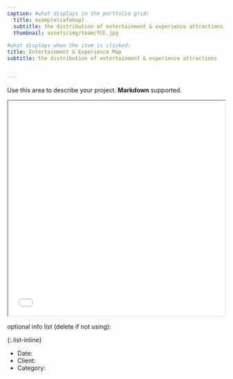 ```yaml
---
caption: #what displays in the portfolio grid:
  title: example(cafemap)
  subtitle: the distribution of entertainment & experience attractions
  thumbnail: assets/img/team/지도.jpg
  
#what displays when the item is clicked:
title: Entertainment & Experience Map
subtitle: the distribution of entertainment & experience attractions


---
```

Use this area to describe your project. **Markdown** supported.

<iframe src="/assets/cafe.html" width="100%" height="500px"></iframe>

optional info list (delete if not using):

{:.list-inline} 
- Date: 
- Client: 
- Category: 
